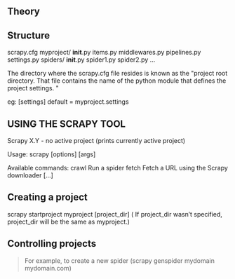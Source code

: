 ## Theory

## Structure 

scrapy.cfg
myproject/
    __init__.py
    items.py
    middlewares.py
    pipelines.py
    settings.py
    spiders/
        __init__.py
        spider1.py
        spider2.py
        ...

The directory where the scrapy.cfg file resides is known as the "project root directory.  That file contains the name of the python module that defines the project settings. "

eg:
    [settings]
    default = myproject.settings

## USING THE SCRAPY TOOL

Scrapy X.Y - no active project (prints currently active project)

Usage:
  scrapy <command> [options] [args]

Available commands:
  crawl         Run a spider
  fetch         Fetch a URL using the Scrapy downloader
[...]

## Creating a project
scrapy startproject myproject [project_dir] ( If project_dir wasn’t specified, project_dir will be the same as myproject.)

## Controlling projects

> For example, to create a new spider (scrapy genspider mydomain mydomain.com)